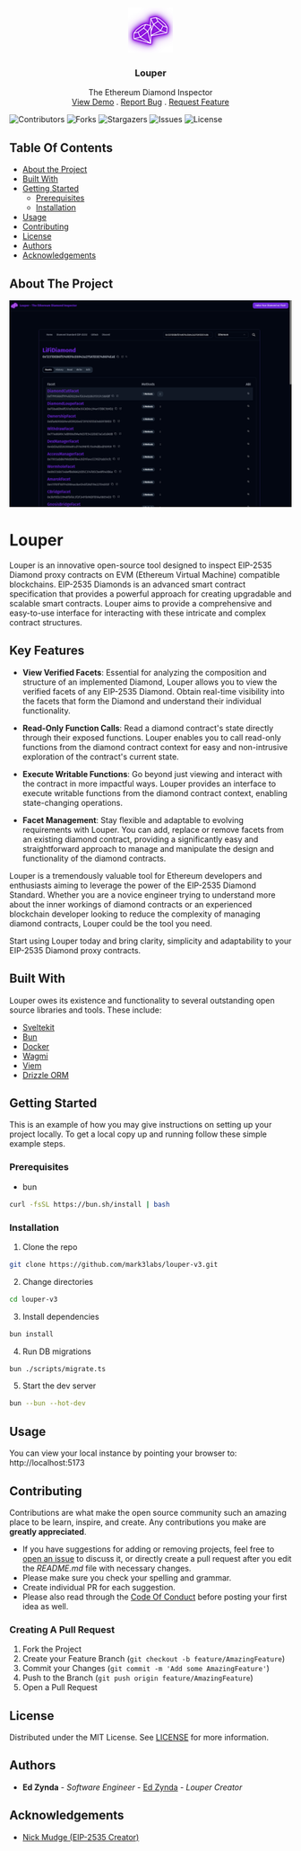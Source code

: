 <br/>
<p align="center">
  <a href="https://github.com/mark3labs/louper-v3">
    <img src="static/img/louper-logo.png" alt="Logo" width="80" height="80">
  </a>

  <h3 align="center">Louper</h3>

  <p align="center">
    The Ethereum Diamond Inspector
    <br/>
    <a href="https://louper.dev">View Demo</a>
    .
    <a href="https://github.com/mark3labs/louper-v3/issues">Report Bug</a>
    .
    <a href="https://github.com/mark3labs/louper-v3/issues">Request Feature</a>
  </p>
</p>

![Contributors](https://img.shields.io/github/contributors/mark3labs/louper-v3?color=dark-green) ![Forks](https://img.shields.io/github/forks/mark3labs/louper-v3?style=social) ![Stargazers](https://img.shields.io/github/stars/mark3labs/louper-v3?style=social) ![Issues](https://img.shields.io/github/issues/mark3labs/louper-v3) ![License](https://img.shields.io/github/license/mark3labs/louper-v3)

## Table Of Contents

- [About the Project](#about-the-project)
- [Built With](#built-with)
- [Getting Started](#getting-started)
  - [Prerequisites](#prerequisites)
  - [Installation](#installation)
- [Usage](#usage)
- [Contributing](#contributing)
- [License](#license)
- [Authors](#authors)
- [Acknowledgements](#acknowledgements)

## About The Project

![Screen Shot](static/img/screenshot.png)

# Louper

Louper is an innovative open-source tool designed to inspect EIP-2535 Diamond proxy contracts on EVM (Ethereum Virtual Machine) compatible blockchains. EIP-2535 Diamonds is an advanced smart contract specification that provides a powerful approach for creating upgradable and scalable smart contracts. Louper aims to provide a comprehensive and easy-to-use interface for interacting with these intricate and complex contract structures.

## Key Features

- **View Verified Facets**: Essential for analyzing the composition and structure of an implemented Diamond, Louper allows you to view the verified facets of any EIP-2535 Diamond. Obtain real-time visibility into the facets that form the Diamond and understand their individual functionality.

- **Read-Only Function Calls**: Read a diamond contract's state directly through their exposed functions. Louper enables you to call read-only functions from the diamond contract context for easy and non-intrusive exploration of the contract's current state.

- **Execute Writable Functions**: Go beyond just viewing and interact with the contract in more impactful ways. Louper provides an interface to execute writable functions from the diamond contract context, enabling state-changing operations.

- **Facet Management**: Stay flexible and adaptable to evolving requirements with Louper. You can add, replace or remove facets from an existing diamond contract, providing a significantly easy and straightforward approach to manage and manipulate the design and functionality of the diamond contracts.

Louper is a tremendously valuable tool for Ethereum developers and enthusiasts aiming to leverage the power of the EIP-2535 Diamond Standard. Whether you are a novice engineer trying to understand more about the inner workings of diamond contracts or an experienced blockchain developer looking to reduce the complexity of managing diamond contracts, Louper could be the tool you need.

Start using Louper today and bring clarity, simplicity and adaptability to your EIP-2535 Diamond proxy contracts.

## Built With

Louper owes its existence and functionality to several outstanding open source libraries and tools. These include:

- [Sveltekit](https://kit.svelte.dev)
- [Bun](https://bun.sh)
- [Docker](https://docker.io)
- [Wagmi](https://wagmi.sh)
- [Viem](https://viem.sh)
- [Drizzle ORM](https://orm.drizzle.team)

## Getting Started

This is an example of how you may give instructions on setting up your project locally.
To get a local copy up and running follow these simple example steps.

### Prerequisites

- bun

```sh
curl -fsSL https://bun.sh/install | bash
```

### Installation

1. Clone the repo

```sh
git clone https://github.com/mark3labs/louper-v3.git
```

2. Change directories

```sh
cd louper-v3
```

3. Install dependencies

```sh
bun install
```

4. Run DB migrations

```sh
bun ./scripts/migrate.ts
```

5. Start the dev server

```sh
bun --bun --hot-dev
```

## Usage

You can view your local instance by pointing your browser to:
http://localhost:5173

## Contributing

Contributions are what make the open source community such an amazing place to be learn, inspire, and create. Any contributions you make are **greatly appreciated**.

- If you have suggestions for adding or removing projects, feel free to [open an issue](https://github.com/mark3labs/louper-v3/issues/new) to discuss it, or directly create a pull request after you edit the _README.md_ file with necessary changes.
- Please make sure you check your spelling and grammar.
- Create individual PR for each suggestion.
- Please also read through the [Code Of Conduct](https://github.com/mark3labs/louper-v3/blob/main/CODE_OF_CONDUCT.md) before posting your first idea as well.

### Creating A Pull Request

1. Fork the Project
2. Create your Feature Branch (`git checkout -b feature/AmazingFeature`)
3. Commit your Changes (`git commit -m 'Add some AmazingFeature'`)
4. Push to the Branch (`git push origin feature/AmazingFeature`)
5. Open a Pull Request

## License

Distributed under the MIT License. See [LICENSE](https://github.com/mark3labs/louper-v3/blob/main/LICENSE.md) for more information.

## Authors

- **Ed Zynda** - _Software Engineer_ - [Ed Zynda](https://twitter.com/what_the_func) - _Louper Creator_

## Acknowledgements

- [Nick Mudge (EIP-2535 Creator)](https://twitter.com/mudgen)
